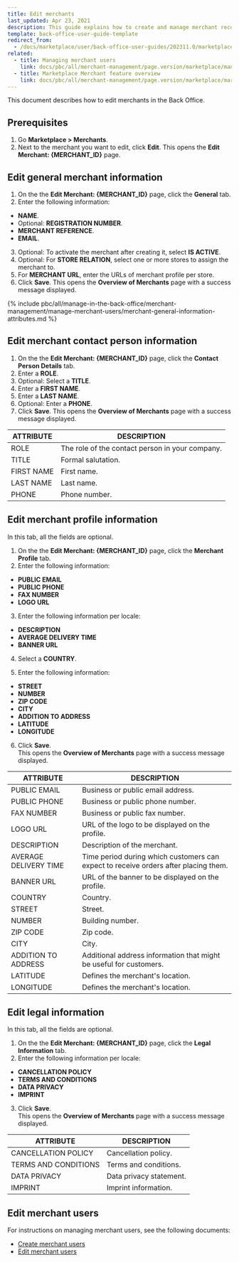 ```yaml
---
title: Edit merchants
last_updated: Apr 23, 2021
description: This guide explains how to create and manage merchant records on the Merchants page.
template: back-office-user-guide-template
redirect_from:
  - /docs/marketplace/user/back-office-user-guides/202311.0/marketplace/merchants/managing-merchants.html
related:
  - title: Managing merchant users
    link: docs/pbc/all/merchant-management/page.version/marketplace/manage-in-the-back-office/manage-merchants-and-merchant-users-in-the-back-office.html
  - title: Marketplace Merchant feature overview
    link: docs/pbc/all/merchant-management/page.version/marketplace/marketplace-merchant-feature-overview/marketplace-merchant-feature-overview.html
---
```


This document describes how to edit merchants in the Back Office.

## Prerequisites

1. Go **Marketplace&nbsp;<span aria-label="and then">></span> Merchants**.
2. Next to the merchant you want to edit, click **Edit**.
    This opens the **Edit Merchant: {MERCHANT_ID}** page.

## Edit general merchant information

1. On the the **Edit Merchant: {MERCHANT_ID}** page, click the **General** tab.
2. Enter the following information:
* **NAME**.
* Optional: **REGISTRATION NUMBER**.
* **MERCHANT REFERENCE**.
* **EMAIL**.
3. Optional: To activate the merchant after creating it, select **IS ACTIVE**.
4. Optional: For **STORE RELATION**, select one or more stores to assign the merchant to.
5. For **MERCHANT URL**, enter the URLs of merchant profile per store.
6. Click **Save**.
    This opens the **Overview of Merchants** page with a success message displayed.

{% include pbc/all/manage-in-the-back-office/merchant-management/manage-merchant-users/merchant-general-information-attributes.md %} <!-- To edit, see /_includes/pbc/all/manage-in-the-back-office/merchant-management/manage-merchant-users/merchant-general-information-attributes.md -->


## Edit merchant contact person information

1. On the the **Edit Merchant: {MERCHANT_ID}** page, click the **Contact Person Details** tab.
2. Enter a **ROLE**.
3. Optional: Select a **TITLE**.
4. Enter a **FIRST NAME**.
5. Enter a **LAST NAME**.
6. Optional: Enter a **PHONE**.
7. Click **Save**.
    This opens the **Overview of Merchants** page with a success message displayed.


| ATTRIBUTE | DESCRIPTION |
|-|-|
| ROLE | The role of the contact person in your company. |
| TITLE | Formal salutation. |
| FIRST NAME | First name. |
| LAST NAME | Last name. |
| PHONE | Phone number. |


## Edit merchant profile information

In this tab, all the fields are optional.

1. On the the **Edit Merchant: {MERCHANT_ID}** page, click the **Merchant Profile** tab.
2. Enter the following information:
* **PUBLIC EMAIL**
* **PUBLIC PHONE**
* **FAX NUMBER**
* **LOGO URL**

3. Enter the following information per locale:
* **DESCRIPTION**
* **AVERAGE DELIVERY TIME**
* **BANNER URL**

4. Select a **COUNTRY**.

5. Enter the following information:
* **STREET**
* **NUMBER**
* **ZIP CODE**
* **CITY**
* **ADDITION TO ADDRESS**
* **LATITUDE**
* **LONGITUDE**

6. Click **Save**.  
    This opens the **Overview of Merchants** page with a success message displayed.

| ATTRIBUTE | DESCRIPTION |
|-|-|
| PUBLIC EMAIL | Business or public email address. |
| PUBLIC PHONE | Business or public phone number. |
| FAX NUMBER | Business or public fax number. |
| LOGO URL | URL of the logo to be displayed on the profile. |
| DESCRIPTION | Description of the merchant. |
| AVERAGE DELIVERY TIME | Time period during which customers can expect to receive orders after placing them.  |
| BANNER URL | URL of the banner to be displayed on the profile.  |
| COUNTRY | Country. |
| STREET | Street. |
| NUMBER | Building number. |
| ZIP CODE | Zip code. |
| CITY | City. |
| ADDITION TO ADDRESS | Additional address information that might be useful for customers. |  
| LATITUDE | Defines the merchant's location. |
| LONGITUDE | Defines the merchant's location. |


## Edit legal information

In this tab, all the fields are optional.

1. On the the **Edit Merchant: {MERCHANT_ID}** page, click the **Legal Information** tab.
2. Enter the following information per locale:
* **CANCELLATION POLICY**
* **TERMS AND CONDITIONS**
* **DATA PRIVACY**
* **IMPRINT**
3. Click **Save**.  
    This opens the **Overview of Merchants** page with a success message displayed.  

| ATTRIBUTE | DESCRIPTION |
|-|-|
| CANCELLATION POLICY | Cancellation policy. |
| TERMS AND CONDITIONS | Terms and conditions. |  
| DATA PRIVACY | Data privacy statement. |
| IMPRINT | Imprint information. |

## Edit merchant users

For instructions on managing merchant users, see the following documents:
* [Create merchant users](/docs/pbc/all/merchant-management/{{page.version}}/marketplace/manage-in-the-back-office/manage-merchant-users/create-merchant-users.html)
* [Edit merchant users](/docs/pbc/all/merchant-management/{{page.version}}/marketplace/manage-in-the-back-office/manage-merchant-users/edit-merchant-users.html)
